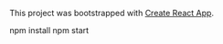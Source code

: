 This project was bootstrapped with [Create React App](https://github.com/facebookincubator/create-react-app).

npm install
npm start
